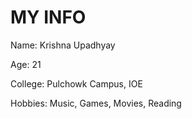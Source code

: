 # MY INFO

Name: Krishna Upadhyay

Age: 21

College: Pulchowk Campus, IOE

Hobbies: Music, Games, Movies, Reading 
